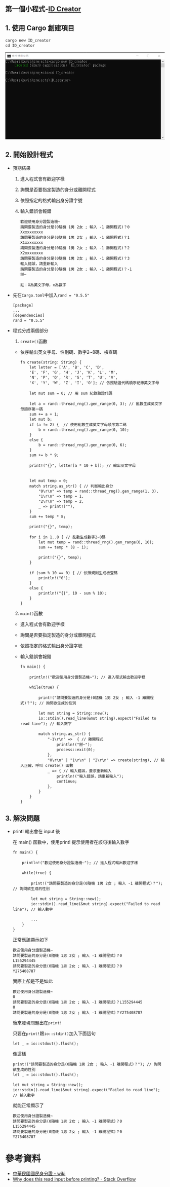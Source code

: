 ## 第一個小程式-[ID Creator](https://github.com/kevin823lin/sp108b/blob/master/FinalProject/ID_creator/)

## 1. 使用 Cargo 創建項目
```
cargo new ID_creator
cd ID_creator
```

![](https://github.com/kevin823lin/sp108b/blob/master/FinalProject/src/4.1.png?raw=true)

## 2. 開始設計程式

* 預期結果
    1. 進入程式會有歡迎字樣
    2. 詢問是否要指定製造的身分或離開程式
    3. 依照指定的格式輸出身分證字號
    4. 輸入錯誤會報錯

        ```
        歡迎使用身分證製造機~
        請問要製造的身分是(0隨機 1男 2女 ; 輸入 -1 離開程式)？0
        Xxxxxxxxxx
        請問要製造的身分是(0隨機 1男 2女 ; 輸入 -1 離開程式)？1
        X1xxxxxxxx
        請問要製造的身分是(0隨機 1男 2女 ; 輸入 -1 離開程式)？2
        X2xxxxxxxx
        請問要製造的身分是(0隨機 1男 2女 ; 輸入 -1 離開程式)？3
        輸入錯誤，請重新輸入
        請問要製造的身分是(0隨機 1男 2女 ; 輸入 -1 離開程式)？-1
        掰~

        註：X為英文字母，x為數字
        ```

* 先在`Cargo.toml`中加入`rand = "0.5.5"`

    ```
    [package]
    ...
    [dependencies]
    rand = "0.5.5"
    ```

* 程式分成兩個部分

    1. `create()`函數
    * 依序輸出英文字母、性別碼、數字2~8碼、檢查碼

        ```
        fn create(string: String) {
            let letter = ['A', 'B', 'C', 'D', 
            'E', 'F', 'G', 'H', 'J', 'K', 'L', 'M', 
            'N', 'P', 'Q', 'R', 'S', 'T', 'U', 'V', 
            'X', 'Y', 'W', 'Z', 'I', 'O']; // 依照驗證代碼順序紀錄英文字母

            let mut sum = 0; // 用 sum 紀錄驗證代碼

            let a = rand::thread_rng().gen_range(0, 3); // 亂數生成英文字母順序第一碼
            sum += a + 1;
            let mut b;
            if (a != 2) {  // 使用亂數生成英文字母順序第二碼
                b = rand::thread_rng().gen_range(0, 10);
            }
            else {
                b = rand::thread_rng().gen_range(0, 6);
            }
            sum += b * 9;

            print!("{}", letter[a * 10 + b]); // 輸出英文字母
            
            
            let mut temp = 0;
            match string.as_str() { // 判斷輸出身分
                "0\r\n" => temp = rand::thread_rng().gen_range(1, 3),
                "1\r\n" => temp = 1,
                "2\r\n" => temp = 2,
                _ => print!(""),
            }
            sum += temp * 8;

            print!("{}", temp);
            
            for i in 1..8 { // 亂數生成數字2~8碼
                let mut temp = rand::thread_rng().gen_range(0, 10);
                sum += temp * (8 - i);

                print!("{}", temp);
            }

            if (sum % 10 == 0) { // 依照規則生成檢查碼
                println!("0");
            }
            else {
                println!("{}", 10 - sum % 10);
            }
        }
        ```
    2. `main()`函數
    * 進入程式會有歡迎字樣
    * 詢問是否要指定製造的身分或離開程式
    * 依照指定的格式輸出身分證字號
    * 輸入錯誤會報錯

        ```
        fn main() {

            println!("歡迎使用身分證製造機~"); // 進入程式輸出歡迎字樣

            while(true) {

                print!("請問要製造的身分是(0隨機 1男 2女 ; 輸入 -1 離開程式)？"); // 詢問欲生成的性別

                let mut string = String::new();
                io::stdin().read_line(&mut string).expect("Failed to read line"); // 輸入數字

                match string.as_str() {
                    "-1\r\n" =>  { // 離開程式
                        println!("掰~");
                        process::exit(0);
                    },
                    "0\r\n" | "1\r\n" | "2\r\n" => create(string), // 輸入正確，呼叫 create() 函數
                    _ => { // 輸入錯誤，要求重新輸入
                        println!("輸入錯誤，請重新輸入");
                        continue;
                    },
                }
            }
        }
        ```

## 3. 解決問題
* print! 輸出會在 input 後

    在 main() 函數中，使用print! 提示使用者在該句後輸入數字
    ```
    fn main() {

        println!("歡迎使用身分證製造機~"); // 進入程式輸出歡迎字樣

        while(true) {

            print!("請問要製造的身分是(0隨機 1男 2女 ; 輸入 -1 離開程式)？"); // 詢問欲生成的性別

            let mut string = String::new();
            io::stdin().read_line(&mut string).expect("Failed to read line"); // 輸入數字
            
            ...
        }
    }
    ```
    正常應該顯示如下
    ```
    歡迎使用身分證製造機~
    請問要製造的身分是(0隨機 1男 2女 ; 輸入 -1 離開程式)？0 
    L155294445
    請問要製造的身分是(0隨機 1男 2女 ; 輸入 -1 離開程式)？0
    Y275408787
    ```
    實際上卻是不是如此
    ```
    歡迎使用身分證製造機~
    0
    請問要製造的身分是(0隨機 1男 2女 ; 輸入 -1 離開程式)？L155294445
    0
    請問要製造的身分是(0隨機 1男 2女 ; 輸入 -1 離開程式)？Y275408787
    ```
    後來發現問題出在`print!`
    
    只要在`print!`跟`io::stdin()`加入下面這句
    ```
    let _ = io::stdout().flush();
    ```
    像這樣
    ```
    print!("請問要製造的身分是(0隨機 1男 2女 ; 輸入 -1 離開程式)？"); // 詢問欲生成的性別
    let _ = io::stdout().flush();

    let mut string = String::new();
    io::stdin().read_line(&mut string).expect("Failed to read line"); // 輸入數字
    ```
    就能正常顯示了
    ```
    歡迎使用身分證製造機~
    請問要製造的身分是(0隨機 1男 2女 ; 輸入 -1 離開程式)？0 
    L155294445
    請問要製造的身分是(0隨機 1男 2女 ; 輸入 -1 離開程式)？0
    Y275408787
    ```

# 參考資料
* [中華民國國民身分證 - wiki](https://zh.wikipedia.org/wiki/%E4%B8%AD%E8%8F%AF%E6%B0%91%E5%9C%8B%E5%9C%8B%E6%B0%91%E8%BA%AB%E5%88%86%E8%AD%89#%E7%B7%A8%E8%99%9F%E8%A6%8F%E5%89%87)
* [Why does this read input before printing?
\- Stack Overflow](https://stackoverflow.com/questions/34993744/why-does-this-read-input-before-printing)